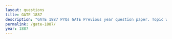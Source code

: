 ```yaml
---
layout: questions
title: GATE 1887
description: "GATE 1887 PYQs GATE Previous year question paper. Topic wise gate questions."
permalink: /gate-1887/
year: 1887
---
```


